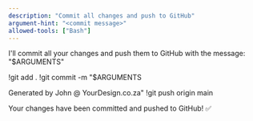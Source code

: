 ```yaml
---
description: "Commit all changes and push to GitHub"
argument-hint: "<commit message>"
allowed-tools: ["Bash"]
---
```


I'll commit all your changes and push them to GitHub with the message: "$ARGUMENTS"

!git add .
!git commit -m "$ARGUMENTS

Generated by John @ YourDesign.co.za"
!git push origin main

Your changes have been committed and pushed to GitHub! ✅